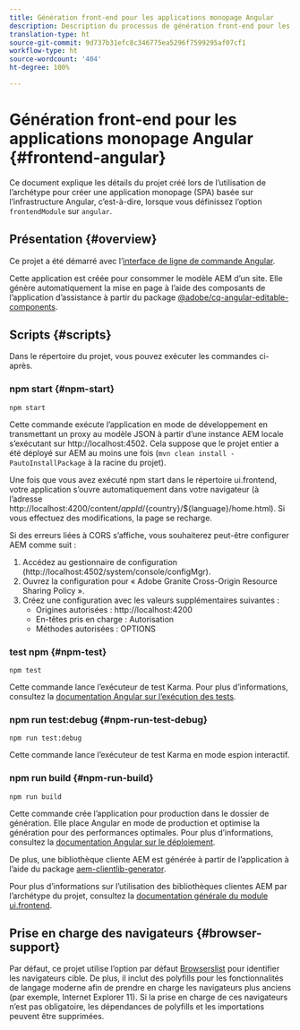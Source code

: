 ```yaml
---
title: Génération front-end pour les applications monopage Angular
description: Description du processus de génération front-end pour les projets d’application monopage Angular
translation-type: ht
source-git-commit: 9d737b31efc8c346775ea5296f7599295af07cf1
workflow-type: ht
source-wordcount: '404'
ht-degree: 100%

---
```



# Génération front-end pour les applications monopage Angular {#frontend-angular}

Ce document explique les détails du projet créé lors de l’utilisation de l’archétype pour créer une application monopage (SPA) basée sur l’infrastructure Angular, c’est-à-dire, lorsque vous définissez l’option `frontendModule` sur `angular`.

## Présentation {#overview}

Ce projet a été démarré avec l’[interface de ligne de commande Angular](https://github.com/angular/angular-cli).

Cette application est créée pour consommer le modèle AEM d’un site. Elle génère automatiquement la mise en page à l’aide des composants de l’application d’assistance à partir du package [@adobe/cq-angular-editable-components](https://www.npmjs.com/package/@adobe/cq-angular-editable-components).

## Scripts {#scripts}

Dans le répertoire du projet, vous pouvez exécuter les commandes ci-après.

### npm start {#npm-start}

```
npm start
```

Cette commande exécute l’application en mode de développement en transmettant un proxy au modèle JSON à partir d’une instance AEM locale s’exécutant sur http://localhost:4502. Cela suppose que le projet entier a été déployé sur AEM au moins une fois (`mvn clean install -PautoInstallPackage` à la racine du projet).

Une fois que vous avez exécuté npm start dans le répertoire ui.frontend, votre application s’ouvre automatiquement dans votre navigateur (à l’adresse http://localhost:4200/content/${appId}/${country}/${language}/home.html). Si vous effectuez des modifications, la page se recharge.

Si des erreurs liées à CORS s’affiche, vous souhaiterez peut-être configurer AEM comme suit :

1. Accédez au gestionnaire de configuration (http://localhost:4502/system/console/configMgr).
1. Ouvrez la configuration pour « Adobe Granite Cross-Origin Resource Sharing Policy ».
1. Créez une configuration avec les valeurs supplémentaires suivantes :
   * Origines autorisées : http://localhost:4200
   * En-têtes pris en charge : Autorisation
   * Méthodes autorisées : OPTIONS

### test npm {#npm-test}

```shell
npm test
```

Cette commande lance l’exécuteur de test Karma. Pour plus d’informations, consultez la [documentation Angular sur l’exécution des tests](https://angular.io/guide/testing).

### npm run test:debug {#npm-run-test-debug}

```shell
npm run test:debug
```

Cette commande lance l’exécuteur de test Karma en mode espion interactif.

### npm run build {#npm-run-build}

```shell
npm run build
```

Cette commande crée l’application pour production dans le dossier de génération. Elle place Angular en mode de production et optimise la génération pour des performances optimales. Pour plus d’informations, consultez la [documentation Angular sur le déploiement](https://angular.io/guide/deployment).

De plus, une bibliothèque cliente AEM est générée à partir de l’application à l’aide du package [aem-clientlib-generator](https://github.com/wcm-io-frontend/aem-clientlib-generator).

Pour plus d’informations sur l’utilisation des bibliothèques clientes AEM par l’archétype du projet, consultez la [documentation générale du module ui.frontend](uifrontend.md#clientlibs).

## Prise en charge des navigateurs {#browser-support}

Par défaut, ce projet utilise l’option par défaut [Browserslist](https://github.com/browserslist/browserslist) pour identifier les navigateurs cible. De plus, il inclut des polyfills pour les fonctionnalités de langage moderne afin de prendre en charge les navigateurs plus anciens (par exemple, Internet Explorer 11). Si la prise en charge de ces navigateurs n’est pas obligatoire, les dépendances de polyfills et les importations peuvent être supprimées.
